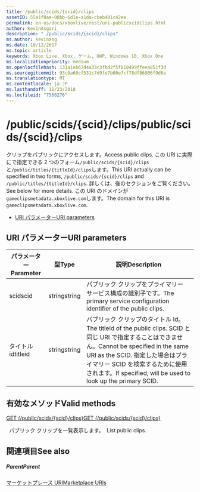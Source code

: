 ```yaml
---
title: /public/scids/{scid}/clips
assetID: 55a1f0ae-08bb-6d1e-a1da-cbeb481c42ee
permalink: en-us/docs/xboxlive/rest/uri-publicscidclips.html
author: KevinAsgari
description: " /public/scids/{scid}/clips"
ms.author: kevinasg
ms.date: 10/12/2017
ms.topic: article
keywords: Xbox Live, Xbox, ゲーム, UWP, Windows 10, Xbox One
ms.localizationpriority: medium
ms.openlocfilehash: 131a1eb67d4a33c3fbd2f5f818499ffeea851f3d
ms.sourcegitcommit: 93c0a60cf531c7d9fe7b00e7cf78df86906f9d6e
ms.translationtype: MT
ms.contentlocale: ja-JP
ms.lasthandoff: 11/23/2018
ms.locfileid: "7566276"
---
```

# <a name="publicscidsscidclips"></a><span data-ttu-id="c2b38-104">/public/scids/{scid}/clips</span><span class="sxs-lookup"><span data-stu-id="c2b38-104">/public/scids/{scid}/clips</span></span>
<span data-ttu-id="c2b38-105">クリップをパブリックにアクセスします。</span><span class="sxs-lookup"><span data-stu-id="c2b38-105">Access public clips.</span></span> <span data-ttu-id="c2b38-106">この URI に実際にで指定できる 2 つのフォーム`/public/scids/{scid}/clips`と`/public/titles/{titleId}/clips`します。</span><span class="sxs-lookup"><span data-stu-id="c2b38-106">This URI actually can be specified in two forms, `/public/scids/{scid}/clips` and `/public/titles/{titleId}/clips`.</span></span> <span data-ttu-id="c2b38-107">詳しくは、後のセクションをご覧ください。</span><span class="sxs-lookup"><span data-stu-id="c2b38-107">See below for more details.</span></span> <span data-ttu-id="c2b38-108">この URI のドメインが`gameclipsmetadata.xboxlive.com`します。</span><span class="sxs-lookup"><span data-stu-id="c2b38-108">The domain for this URI is `gameclipsmetadata.xboxlive.com`.</span></span>
 
  * [<span data-ttu-id="c2b38-109">URI パラメーター</span><span class="sxs-lookup"><span data-stu-id="c2b38-109">URI parameters</span></span>](#ID4E1)
 
<a id="ID4E1"></a>

 
## <a name="uri-parameters"></a><span data-ttu-id="c2b38-110">URI パラメーター</span><span class="sxs-lookup"><span data-stu-id="c2b38-110">URI parameters</span></span>
 
| <span data-ttu-id="c2b38-111">パラメーター</span><span class="sxs-lookup"><span data-stu-id="c2b38-111">Parameter</span></span>| <span data-ttu-id="c2b38-112">型</span><span class="sxs-lookup"><span data-stu-id="c2b38-112">Type</span></span>| <span data-ttu-id="c2b38-113">説明</span><span class="sxs-lookup"><span data-stu-id="c2b38-113">Description</span></span>| 
| --- | --- | --- | 
| <span data-ttu-id="c2b38-114">scid</span><span class="sxs-lookup"><span data-stu-id="c2b38-114">scid</span></span>| <span data-ttu-id="c2b38-115">string</span><span class="sxs-lookup"><span data-stu-id="c2b38-115">string</span></span>| <span data-ttu-id="c2b38-116">パブリック クリップをプライマリー サービス構成の識別子です。</span><span class="sxs-lookup"><span data-stu-id="c2b38-116">The primary service configuration identifier of the public clips.</span></span>| 
| <span data-ttu-id="c2b38-117">タイトル id</span><span class="sxs-lookup"><span data-stu-id="c2b38-117">titleid</span></span>| <span data-ttu-id="c2b38-118">string</span><span class="sxs-lookup"><span data-stu-id="c2b38-118">string</span></span>| <span data-ttu-id="c2b38-119">パブリック クリップのタイトル Id。</span><span class="sxs-lookup"><span data-stu-id="c2b38-119">The titleId of the public clips.</span></span> <span data-ttu-id="c2b38-120">SCID と同じ URI で指定することはできません。</span><span class="sxs-lookup"><span data-stu-id="c2b38-120">Cannot be specified in the same URI as the SCID.</span></span> <span data-ttu-id="c2b38-121">指定した場合はプライマリー SCID を検索するために使用されます。</span><span class="sxs-lookup"><span data-stu-id="c2b38-121">If specified, will be used to look up the primary SCID.</span></span>| 
  
<a id="ID4E6B"></a>

 
## <a name="valid-methods"></a><span data-ttu-id="c2b38-122">有効なメソッド</span><span class="sxs-lookup"><span data-stu-id="c2b38-122">Valid methods</span></span>

[<span data-ttu-id="c2b38-123">GET (/public/scids/{scid}/clips)</span><span class="sxs-lookup"><span data-stu-id="c2b38-123">GET (/public/scids/{scid}/clips)</span></span>](uri-publicscidclipsget.md)

<span data-ttu-id="c2b38-124">&nbsp;&nbsp;パブリック クリップを一覧表示します。</span><span class="sxs-lookup"><span data-stu-id="c2b38-124">&nbsp;&nbsp;List public clips.</span></span>
 
<a id="ID4EJC"></a>

 
## <a name="see-also"></a><span data-ttu-id="c2b38-125">関連項目</span><span class="sxs-lookup"><span data-stu-id="c2b38-125">See also</span></span>
 
<a id="ID4ELC"></a>

 
##### <a name="parent"></a><span data-ttu-id="c2b38-126">Parent</span><span class="sxs-lookup"><span data-stu-id="c2b38-126">Parent</span></span> 

[<span data-ttu-id="c2b38-127">マーケットプレース URI</span><span class="sxs-lookup"><span data-stu-id="c2b38-127">Marketplace URIs</span></span>](../marketplace/atoc-reference-marketplace.md)

   